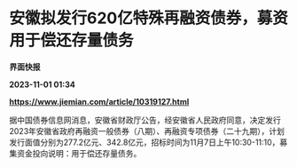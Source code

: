 # 安徽拟发行620亿特殊再融资债券，募资用于偿还存量债务
**界面快报**

**2023-11-01 01:34**

**https://www.jiemian.com/article/10319127.html**

据中国债券信息网消息，安徽省财政厅公告，经安徽省人民政府同意，决定发行2023年安徽省政府再融资一般债券（八期）、再融资专项债券（二十九期），计划发行面值分别为277.2亿元、342.8亿元，招标时间为11月7日上午10:30-11:10，募集资金投向说明：用于偿还存量债务。